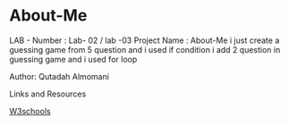 # About-Me

LAB - Number : Lab- 02 / lab -03
Project Name : About-Me
i just create a guessing game from 5 question and i used if condition
 i add 2 question in guessing game and i used for loop

Author: Qutadah Almomani


Links and Resources

[W3schools](https://www.w3schools.com/js/js_arrays.asp)


